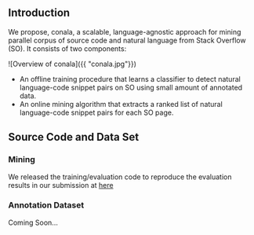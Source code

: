 ## Introduction

We propose, conala, a scalable, language-agnostic approach for mining parallel corpus of source code and natural language from Stack Overflow (SO). It consists of two components:

![Overview of conala]({{ "conala.jpg"}})

* An offline training procedure that learns a classifier to detect natural language-code snippet pairs on SO using small amount of annotated data.
* An online mining algorithm that extracts a ranked list of natural language-code snippet pairs for each SO page.

## Source Code and Data Set

### Mining 

We released the training/evaluation code to reproduce the evaluation results in our submission at [here](https://github.com/conala-anonymous/sominer)

### Annotation Dataset

Coming Soon...

